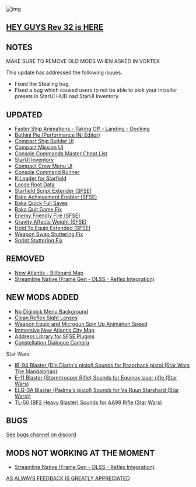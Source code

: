 ![img](https://s11.gifyu.com/images/SgCoI.png)

## [HEY GUYS Rev 32 is HERE](https://)

## NOTES

MAKE SURE TO REMOVE OLD MODS WHEN ASKED IN VORTEX

This update has addressed the following isuues.
- Fixed the Stealing bug.
- Fixed a bug which caused users to not be able to pick your intsaller presets in StarUI HUD nad StarUI Inventory.

## UPDATED

- [Faster Ship Animations - Taking Off - Landing - Docking](https://www.nexusmods.com/starfield/mods/2815)
- [Bethini Pie (Performance INI Editor)](https://www.nexusmods.com/site/mods/631?tab=description)
- [Compact Ship Builder UI](https://www.nexusmods.com/starfield/mods/1170?tab=description)
- [Compact Mission UI](https://www.nexusmods.com/starfield/mods/682)
- [Console Commands Master Cheat List](https://www.nexusmods.com/starfield/mods/607?tab=description)
- [StarUI Inventory](https://www.nexusmods.com/starfield/mods/773)
- [Compact Crew Menu UI](https://www.nexusmods.com/starfield/mods/3014)
- [Console Command Runner](https://www.nexusmods.com/starfield/mods/2740?tab=description)
- [KiLoader for Starfield](https://www.nexusmods.com/starfield/mods/3298)
- [Loose Root Data](https://www.nexusmods.com/starfield/mods/3424)
- [Starfield Script Extender (SFSE)](https://www.nexusmods.com/starfield/mods/106)
- [Baka Achievement Enabler (SFSE)](https://www.nexusmods.com/starfield/mods/658)
- [Baka Quick Full Saves](https://www.nexusmods.com/starfield/mods/1750)
- [Baka Quit Game Fix](https://www.nexusmods.com/starfield/mods/1662)
- [Enemy Friendly Fire (SFSE)](https://www.nexusmods.com/starfield/mods/614)
- [Gravity Affects Weight (SFSE)](https://www.nexusmods.com/starfield/mods/3048?tab=description)
- [Hold To Equip Extended (SFSE)](https://www.nexusmods.com/starfield/mods/1956)
- [Weapon Swap Stuttering Fix](https://www.nexusmods.com/starfield/mods/2830)
- [Sprint Stuttering Fix](https://www.nexusmods.com/starfield/mods/884?tab=description)

## REMOVED

- [New Atlantis - Billboard Map](https://www.nexusmods.com/starfield/mods/2358)
- [Streamline Native (Frame Gen - DLSS - Reflex Integration)](https://www.nexusmods.com/starfield/mods/2751?tab=description)

## NEW MODS ADDED

- [No Digipick Menu Background](https://www.nexusmods.com/starfield/mods/3744)
- [Clean Reflex Sight Lenses](https://www.nexusmods.com/starfield/mods/3855?tab=description)
- [Weapon Equip and Microgun Spin Up Animation Speed](https://www.nexusmods.com/starfield/mods/3532?tab=description)
- [Immersive New Atlantis City Map](https://www.nexusmods.com/starfield/mods/3574?tab=description)
- [Address Library for SFSE Plugins](https://www.nexusmods.com/starfield/mods/3256?tab=description)
- [Constellation Dialogue Camera](https://www.nexusmods.com/starfield/mods/4019?tab=description)

Star Wars
- [IB-94 Blaster (Din Djarin's pistol) Sounds for Razorback pistol (Star Wars The Mandalorian)](https://www.nexusmods.com/starfield/mods/3808?tab=description)
- [E-11 Blaster (Stormtrooper Rifle) Sounds for Equinox laser rifle (Star Wars)](https://www.nexusmods.com/starfield/mods/3717?tab=description)
- [ELG-3A Blaster (Padme's pistol) Sounds for Va'Ruun Starshard (Star Wars))](https://www.nexusmods.com/starfield/mods/3693?tab=description)
- [TL-50 (BF2 Heavy Blaster) Sounds for AA99 Rifle (Star Wars)](https://www.nexusmods.com/starfield/mods/4003?tab=description)


## BUGS

[See bugs channel on discord](https://discord.gg/xZNztPjA2u)

## MODS NOT WORKING AT THE MOMENT

- [Streamline Native (Frame Gen - DLSS - Reflex Integration)](https://www.nexusmods.com/starfield/mods/2751?tab=description)

[AS ALWAYS FEEDBACK IS GREATLY APPRECIATED](https://)

